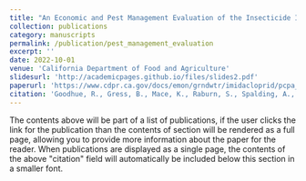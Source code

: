 ```yaml
---
title: "An Economic and Pest Management Evaluation of the Insecticide Imidacloprid in California Agriculture"
collection: publications
category: manuscripts
permalink: /publication/pest_management_evaluation
excerpt: ''
date: 2022-10-01
venue: 'California Department of Food and Agriculture'
slidesurl: 'http://academicpages.github.io/files/slides2.pdf'
paperurl: 'https://www.cdpr.ca.gov/docs/emon/grndwtr/imidacloprid/pcpa_imidacloprid_cdfa_final_report.pdf'
citation: 'Goodhue, R., Gress, B., Mace, K., Raburn, S., Spalding, A., Zheng, Y. (2022). &quot;An Economic and Pest Management Evaluation of the Insecticide Imidacloprid in California Agriculture.&quot; <i>California Department of Food and Agriculture</i>.'
---
```


The contents above will be part of a list of publications, if the user clicks the link for the publication than the contents of section will be rendered as a full page, allowing you to provide more information about the paper for the reader. When publications are displayed as a single page, the contents of the above "citation" field will automatically be included below this section in a smaller font.
